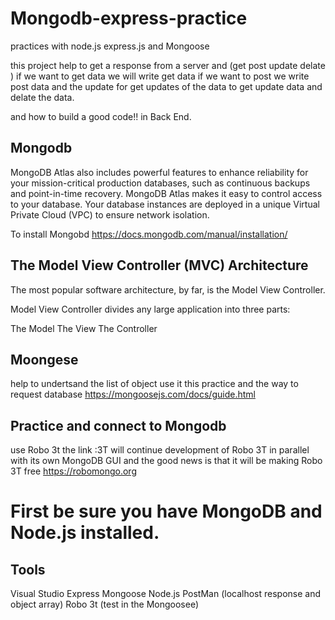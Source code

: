 # Mongodb-express-practice
practices with node.js express.js and Mongoose 

this project help to get a response from a server and (get post update delate )
if we want to get data we will write get data 
if we want to post we write post data 
and the update for get updates of the data 
to get update data
and delate the data.

and how to build a good code!! in Back End.

## Mongodb
MongoDB Atlas also includes powerful features to enhance reliability for your mission-critical production databases, such as continuous backups and point-in-time recovery.
MongoDB Atlas makes it easy to control access to your database. Your database instances are deployed in a unique Virtual Private Cloud (VPC) to ensure network isolation.

To install Mongobd
https://docs.mongodb.com/manual/installation/

## The Model View Controller (MVC) Architecture
The most popular software architecture, by far, is the Model View Controller.

Model View Controller divides any large application into three parts:

The Model
The View
The Controller

## Moongese
help to undertsand the list of object use it this practice and the way to request database
https://mongoosejs.com/docs/guide.html

## Practice and connect to Mongodb
use Robo 3t the link :3T will continue development of Robo 3T in parallel with its own MongoDB GUI and the good news is that it will be making Robo 3T free
https://robomongo.org

# First be sure you have MongoDB and Node.js installed.

## Tools
Visual Studio
Express
Mongoose
Node.js
PostMan (localhost response and object array)
Robo 3t (test in the Mongoosee)

